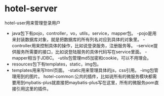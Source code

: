 # hotel-server

hotel-user用来管理登录用户

- java包下有pojo，controller，vo，utils，service，mapper包。
 -pojo是用来封装数据库对象，就是把数据库的所有列名对应到具体的对象里。
 -controller用来控制具体的操作，比如说登录服务，注册服务等。
 -service提供服务所需要的接口，比如说登陆服务的具体代码写在service里面。
 -mapper相当于JDBC。
 -utils包管理md5加密和cookie，可以不用理会。
- resources包下有templates，static，img包。
 - templates用来写html页面。
 -static用来管理具体的js，css引用。
 -img包管理用到的图片。
hotel-common:公共的插件，比如说所有的微服务模块都需要用到mybatis-plus就直接把maybatis-plus写在这里，所有的微服务pom直接引用这里的插件。

